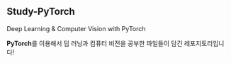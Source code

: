 ## Study-PyTorch
Deep Learning & Computer Vision with PyTorch

<strong>PyTorch</strong>를 이용해서 딥 러닝과 컴퓨터 비전을 공부한 파일들이 담긴 레포지토리입니다!
